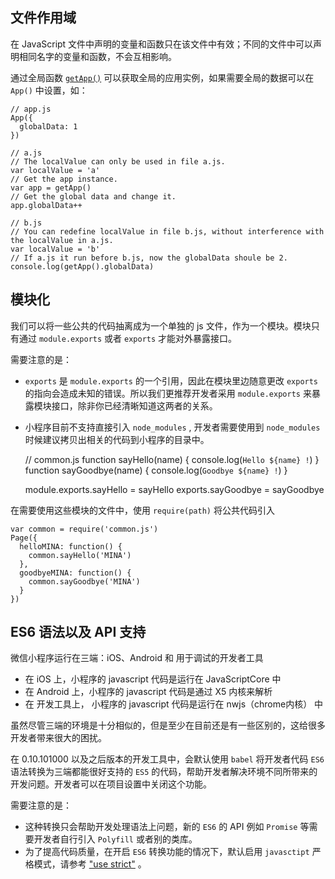 ## 文件作用域

在 JavaScript 文件中声明的变量和函数只在该文件中有效；不同的文件中可以声明相同名字的变量和函数，不会互相影响。

通过全局函数 [`getApp()`](注册程序.md#getapp) 可以获取全局的应用实例，如果需要全局的数据可以在 `App()` 中设置，如：

```
// app.js
App({
  globalData: 1
})
```

```
// a.js
// The localValue can only be used in file a.js.
var localValue = 'a'
// Get the app instance.
var app = getApp()
// Get the global data and change it.
app.globalData++
```

```
// b.js
// You can redefine localValue in file b.js, without interference with the localValue in a.js.
var localValue = 'b'
// If a.js it run before b.js, now the globalData shoule be 2.
console.log(getApp().globalData)
```

## 模块化

我们可以将一些公共的代码抽离成为一个单独的 js 文件，作为一个模块。模块只有通过 `module.exports` 或者 `exports` 才能对外暴露接口。

需要注意的是：

* `exports` 是 `module.exports` 的一个引用，因此在模块里边随意更改 `exports` 的指向会造成未知的错误。所以我们更推荐开发者采用 `module.exports` 来暴露模块接口，除非你已经清晰知道这两者的关系。
* 小程序目前不支持直接引入 `node_modules` , 开发者需要使用到 `node_modules` 时候建议拷贝出相关的代码到小程序的目录中。

  // common.js
    function sayHello\(name\) {
      console.log\(`Hello ${name} !`\)
    }
    function sayGoodbye\(name\) {
      console.log\(`Goodbye ${name} !`\)
    }

  module.exports.sayHello = sayHello
    exports.sayGoodbye = sayGoodbye


​在需要使用这些模块的文件中，使用 `require(path)` 将公共代码引入

```
var common = require('common.js')
Page({
  helloMINA: function() {
    common.sayHello('MINA')
  },
  goodbyeMINA: function() {
    common.sayGoodbye('MINA')
  }
})
```

## ES6 语法以及 API 支持

微信小程序运行在三端：iOS、Android 和 用于调试的开发者工具

* 在 iOS 上，小程序的 javascript 代码是运行在 JavaScriptCore 中
* 在 Android 上，小程序的 javascript 代码是通过 X5 内核来解析
* 在 开发工具上， 小程序的 javascript 代码是运行在 nwjs（chrome内核） 中

虽然尽管三端的环境是十分相似的，但是至少在目前还是有一些区别的，这给很多开发者带来很大的困扰。

在 0.10.101000 以及之后版本的开发工具中，会默认使用 `babel` 将开发者代码 `ES6` 语法转换为三端都能很好支持的 `ES5` 的代码，帮助开发者解决环境不同所带来的开发问题。开发者可以在项目设置中关闭这个功能。

需要注意的是：

* 这种转换只会帮助开发处理语法上问题，新的 `ES6` 的 API 例如 `Promise` 等需要开发者自行引入 `Polyfill` 或者别的类库。
* 为了提高代码质量，在开启 `ES6` 转换功能的情况下，默认启用 `javasctipt` 严格模式，请参考 ["use strict"](https://developer.mozilla.org/en-US/docs/Web/JavaScript/Reference/Strict_mode?t=1476259068206) 。

